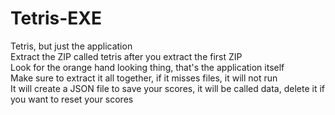 # Tetris-EXE<br />
Tetris, but just the application<br />
Extract the ZIP called tetris after you extract the first ZIP<br />
Look for the orange hand looking thing, that's the application itself<br />
Make sure to extract it all together, if it misses files, it will not run<br />
It will create a JSON file to save your scores, it will be called data, delete it if you want to reset your scores<br />
